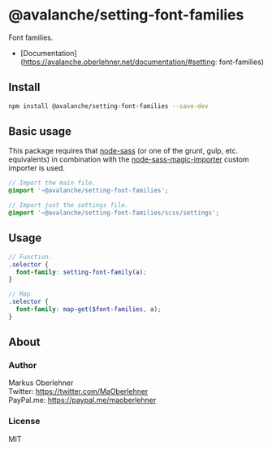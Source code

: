 # @avalanche/setting-font-families
Font families.

- [Documentation](https://avalanche.oberlehner.net/documentation/#setting: font-families)

## Install
```bash
npm install @avalanche/setting-font-families --save-dev
```

## Basic usage
This package requires that [node-sass](https://github.com/sass/node-sass) (or one of the grunt, gulp, etc. equivalents) in combination with the [node-sass-magic-importer](https://github.com/maoberlehner/node-sass-magic-importer) custom importer is used.

```scss
// Import the main file.
@import '~@avalanche/setting-font-families';

// Import just the settings file.
@import '~@avalanche/setting-font-families/scss/settings';
```

## Usage
```scss
// Function.
.selector {
  font-family: setting-font-family(a);
}

// Map.
.selector {
  font-family: map-get($font-families, a);
}
```

## About
### Author
Markus Oberlehner  
Twitter: https://twitter.com/MaOberlehner  
PayPal.me: https://paypal.me/maoberlehner

### License
MIT
